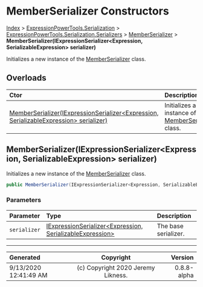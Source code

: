 ﻿# MemberSerializer Constructors

[Index](../index.md) > [ExpressionPowerTools.Serialization](ExpressionPowerTools.Serialization.a.md) > [ExpressionPowerTools.Serialization.Serializers](ExpressionPowerTools.Serialization.Serializers.n.md) > [MemberSerializer](ExpressionPowerTools.Serialization.Serializers.MemberSerializer.cs.md) > **MemberSerializer(IExpressionSerializer&lt;Expression, SerializableExpression> serializer)**

Initializes a new instance of the [MemberSerializer](ExpressionPowerTools.Serialization.Serializers.MemberSerializer.cs.md) class.

## Overloads

| Ctor | Description |
| :-- | :-- |
| [MemberSerializer(IExpressionSerializer&lt;Expression, SerializableExpression> serializer)](#memberserializeriexpressionserializerexpression-serializableexpression-serializer) | Initializes a new instance of the [MemberSerializer](ExpressionPowerTools.Serialization.Serializers.MemberSerializer.cs.md) class. |

## MemberSerializer(IExpressionSerializer&lt;Expression, SerializableExpression> serializer)

Initializes a new instance of the [MemberSerializer](ExpressionPowerTools.Serialization.Serializers.MemberSerializer.cs.md) class.

```csharp
public MemberSerializer(IExpressionSerializer<Expression, SerializableExpression> serializer)
```

### Parameters

| Parameter | Type | Description |
| :-- | :-- | :-- |
| `serializer` | [IExpressionSerializer&lt;Expression, SerializableExpression>](ExpressionPowerTools.Serialization.Signatures.IExpressionSerializer`2.i.md) | The base serializer. |



---

| Generated | Copyright | Version |
| :-- | :-: | --: |
| 9/13/2020 12:41:49 AM | (c) Copyright 2020 Jeremy Likness. | 0.8.8-alpha |
